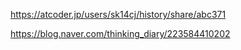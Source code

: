 https://atcoder.jp/users/sk14cj/history/share/abc371

https://blog.naver.com/thinking_diary/223584410202
